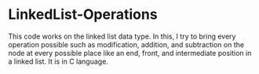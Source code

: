 # LinkedList-Operations

This code works on the linked list data type. In this, I try to bring every operation possible such as modification, addition, and subtraction on the node at every possible place like an end, front, and intermediate position in a linked list.
It is in C language.
